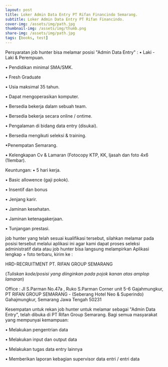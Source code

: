 ```yaml
---
layout: post
title: Loker Admin Data Entry PT Rifan Financindo Semarang.
subtitle: Loker Admin Data Entry PT Rifan Financindo.
cover-img: /assets/img/path.jpg
thumbnail-img: /assets/img/thumb.png
share-img: /assets/img/path.jpg
tags: [books, test]
---
```


Persyaratan job hunter bisa melamar posisi "Admin Data Entry" :
• Laki - Laki & Perempuan.

• Pendidikan minimal SMA/SMK.

• Fresh Graduate

• Usia maksimal 35 tahun.

• Dapat mengoperasikan komputer.

• Bersedia bekerja dalam sebuah team.

• Bersedia bekerja secara online / ontime.

• Pengalaman di bidang data entry (disukai).

• Bersedia mengikuti seleksi & training.

•Penempatan Semarang.

• Kelengkapan Cv & Lamaran (Fotocopy KTP, KK, Ijasah dan foto 4x6 (1lembar).

Keuntungan:
• 5 hari kerja.

• Basic allowence (gaji pokok).

• Insentif dan bonus

• Jenjang karir.

• Jaminan kesehatan.

• Jaminan ketenagakerjaan.

• Tunjangan prestasi.

job hunter yang telah sesuai kualifikasi tersebut, silahkan melamar pada posisi tersebut melalui aplikasi ini agar kami dapat proses seleksi administratif data atau job hunter bisa langsung melampirkan Aplikasi lengkap + foto terbaru, kirim ke :

HRD-RECRUITMENT PT. RIFAN GROUP SEMARANG

(*Tuliskan kode/posisi yang diinginkan pada pojok kanan atas amplop lamaran*)

Office : Jl S.Parman No.47a , Ruko S.Parman Corner unit 5-6 Gajahmungkur, PT RIFAN GROUP SEMARANG - (Seberang Hotel Neo & Superindo) Gahajmungkur, Semarang Jawa Tengah 50231

Kesempatan untuk rekan job hunter untuk melamar sebagai "Admin Data Entry", telah dibuka di PT Rifan Group Semarang. Bagi semua masyarakat yang mempunyai kemampuan:

• Melakukan pengentrian data

• Melakukan input dan output data

• Melakukan tugas data entry lainnya

• Memberikan laporan kebagian supervisor data entri / entri data
